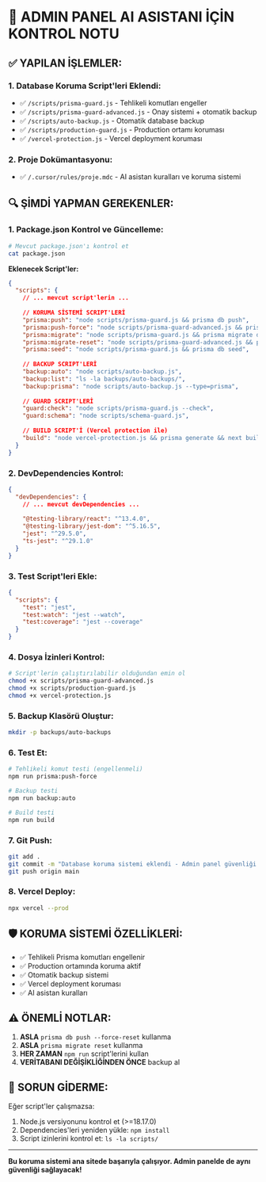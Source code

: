 # 🚨 ADMIN PANEL AI ASISTANI İÇİN KONTROL NOTU

## ✅ YAPILAN İŞLEMLER:

### 1. Database Koruma Script'leri Eklendi:
- ✅ `/scripts/prisma-guard.js` - Tehlikeli komutları engeller
- ✅ `/scripts/prisma-guard-advanced.js` - Onay sistemi + otomatik backup
- ✅ `/scripts/auto-backup.js` - Otomatik database backup
- ✅ `/scripts/production-guard.js` - Production ortamı koruması
- ✅ `/vercel-protection.js` - Vercel deployment koruması

### 2. Proje Dokümantasyonu:
- ✅ `/.cursor/rules/proje.mdc` - AI asistan kuralları ve koruma sistemi

## 🔍 ŞİMDİ YAPMAN GEREKENLER:

### 1. Package.json Kontrol ve Güncelleme:
```bash
# Mevcut package.json'ı kontrol et
cat package.json
```

**Eklenecek Script'ler:**
```json
{
  "scripts": {
    // ... mevcut script'lerin ...
    
    // KORUMA SİSTEMİ SCRIPT'LERİ
    "prisma:push": "node scripts/prisma-guard.js && prisma db push",
    "prisma:push-force": "node scripts/prisma-guard-advanced.js && prisma db push --force-reset",
    "prisma:migrate": "node scripts/prisma-guard.js && prisma migrate dev",
    "prisma:migrate-reset": "node scripts/prisma-guard-advanced.js && prisma migrate reset",
    "prisma:seed": "node scripts/prisma-guard.js && prisma db seed",
    
    // BACKUP SCRIPT'LERİ
    "backup:auto": "node scripts/auto-backup.js",
    "backup:list": "ls -la backups/auto-backups/",
    "backup:prisma": "node scripts/auto-backup.js --type=prisma",
    
    // GUARD SCRIPT'LERİ
    "guard:check": "node scripts/prisma-guard.js --check",
    "guard:schema": "node scripts/schema-guard.js",
    
    // BUILD SCRIPT'İ (Vercel protection ile)
    "build": "node vercel-protection.js && prisma generate && next build"
  }
}
```

### 2. DevDependencies Kontrol:
```json
{
  "devDependencies": {
    // ... mevcut devDependencies ...
    
    "@testing-library/react": "^13.4.0",
    "@testing-library/jest-dom": "^5.16.5",
    "jest": "^29.5.0",
    "ts-jest": "^29.1.0"
  }
}
```

### 3. Test Script'leri Ekle:
```json
{
  "scripts": {
    "test": "jest",
    "test:watch": "jest --watch",
    "test:coverage": "jest --coverage"
  }
}
```

### 4. Dosya İzinleri Kontrol:
```bash
# Script'lerin çalıştırılabilir olduğundan emin ol
chmod +x scripts/prisma-guard-advanced.js
chmod +x scripts/production-guard.js
chmod +x vercel-protection.js
```

### 5. Backup Klasörü Oluştur:
```bash
mkdir -p backups/auto-backups
```

### 6. Test Et:
```bash
# Tehlikeli komut testi (engellenmeli)
npm run prisma:push-force

# Backup testi
npm run backup:auto

# Build testi
npm run build
```

### 7. Git Push:
```bash
git add .
git commit -m "Database koruma sistemi eklendi - Admin panel güvenliği artırıldı"
git push origin main
```

### 8. Vercel Deploy:
```bash
npx vercel --prod
```

## 🛡️ KORUMA SİSTEMİ ÖZELLİKLERİ:

- ✅ Tehlikeli Prisma komutları engellenir
- ✅ Production ortamında koruma aktif
- ✅ Otomatik backup sistemi
- ✅ Vercel deployment koruması
- ✅ AI asistan kuralları

## ⚠️ ÖNEMLİ NOTLAR:

1. **ASLA** `prisma db push --force-reset` kullanma
2. **ASLA** `prisma migrate reset` kullanma
3. **HER ZAMAN** `npm run` script'lerini kullan
4. **VERİTABANI DEĞİŞİKLİĞİNDEN ÖNCE** backup al

## 🔧 SORUN GİDERME:

Eğer script'ler çalışmazsa:
1. Node.js versiyonunu kontrol et (>=18.17.0)
2. Dependencies'leri yeniden yükle: `npm install`
3. Script izinlerini kontrol et: `ls -la scripts/`

---
**Bu koruma sistemi ana sitede başarıyla çalışıyor. Admin panelde de aynı güvenliği sağlayacak!**
